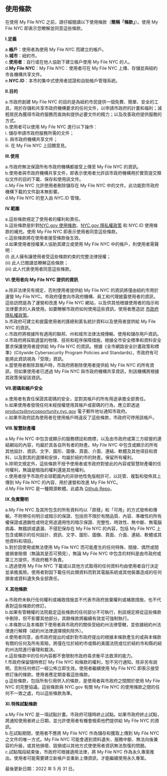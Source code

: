 ## 使用條款

在使用 My File NYC 之前，請仔細閱讀以下使用條款（**簡稱「條款」**）。使用 My File NYC 即表示您瞭解並同意這些條款。

**I.定義**

a.**帳戶**：使用者為使用 My File NYC 而建立的帳戶。<br />
b.**城市**：紐約市。<br />
c.**使用者**：自行或在他人協助下建立帳戶使用 My File NYC 的人。<br />
d.**My File NYC**：My File NYC：使用者可在 My File NYC 上傳、存儲並與紐約市各機構共享文件。<br />
e.**NYC.ID**：本市的集中式使用者認證和自助帳戶管理系統。<br />

**II.目的**

a.市政府創建 My File NYC 的目的是為紐約市民提供一個免費、簡單、安全的工具，用於存儲和共享市政府機構要求的任何文件，以申請市政府的計畫和福利；減輕居民為獲得市政府服務而查詢和提供必要文件的精力；以及改善政府提供服務的方式。<br />
b.使用者可以使用 My File NYC 進行以下操作：<br />
i. 儲存申請市政府服務所需的文件；<br />
ii. 與市政府機構共享文件；<br />
iii. 在 My File NYC 上回饋意見。<br />

**III.使用**

a.市政府無法保證所有市政府機構都接受上傳至 My File NYC 的資訊。<br />
b.使用者與市政府機構共享文件，即表示使用者允許該市政府機構用於實質提交類似文件的目的下載、保存和使用該文件。<br />
c.My File NYC 允許使用者刪除儲存在 My File NYC 中的文件。此功能對市政府機構下載的文件副本無影響。<br />
d.My File NYC 的登入由 NYC.ID 管理。<br />

**IV.範圍**

a.這些條款規定了使用者的權利和責任。<br />
b.這些條款是針對<a href="https://www1.nyc.gov/home/terms-of-use.page" target="_blank">NYC.gov 使用條款</a>、<a href="https://www1.nyc.gov/home/privacy-policy.page" target="_blank">NYC.gov 隱私權政策</a> 和 NYC.ID 使用條款的補充。使用 My File NYC 即表示使用者同意這些條款。<br />
c.這些條款將在使用者接受條款後生效。<br />
d.如果使用者授權某人協助其建立或使用 My File NYC 中的帳戶，則使用者需聲明：<br />
(I) 此人擁有讓使用者受這些條款約束的完整法律授權；<br />
(ii) 此人已閱讀並瞭解這些條款；<br />
(iii) 此人代表使用者同意這些條款。<br />

**VI.使用者向 My File NYC 提供的資訊**

a.除非法律另有規定，否則使用者提供給 My File NYC 的資訊將僅由紐約市用於運營 My File NYC。市政府僅會向市政府機構、員工和代理披露使用者的資訊，這些訪問是為了運營和改進 My File NYC 網站，以及供其他根據使用者的指示和法律要求的人員使用。如要瞭解市政府如何使用這些資訊，使用者應造訪 <a href="https://www1.nyc.gov/home/privacy-policy.page" target="_blank">市政府隱私權政策</a>。<br />
b.市政府可建立和披露使用者的匯總和匿名統計資料以及使用者提供給 My File NYC 的資訊。<br />
c.市政府將根據所有適用的聯邦、州和城市法律法規傳輸、使用和儲存用戶資訊。<br />
d.市政府將採取適當的物理、技術和程序保障措施，根據全市安全標準和資料安全要求保護使用者提供給 My File NYC 的資訊。根據《全市網路安全計畫政策和標準》(Citywide Cybersecurity Program Policies and Standards)，市政府有可能將此資訊視為「受限」資訊。<br />
e.當使用者刪除其帳戶時，市政府將刪除使用者提供給 My File NYC 的所有資訊，但如果使用者已透過 My File NYC 與市政府機構共享資訊，則該機構將根據其政策保留該資訊。<br />

**VII.密碼和帳戶安全**

a.使用者有責任保證其密碼的安全，並對其帳戶的所有用途承擔全部責任。<br />
b.如果使用者發現任何未經授權使用其帳戶或密碼的行為，應立即透過 [products@nycopportunity.nyc.gov](mailto:products@nycopportunity.nyc.gov) 電子郵件地址通知市政府。<br />
c.如果市政府認為使用者在使用帳戶時違反了這些條款，市政府可停用該帳戶。<br />

**VIII.智慧財產權**

a.My File NYC 中包含或顯示的服務標誌和商標，以及由市政府或第三方經營的連結網站的內容，均屬於其各自所有者的財產。My File NYC 中包含或顯示的所有其他設計、資訊、文字、圖形、圖像、頁面、介面、連結、軟體及其他項目和資料，以及對其的選擇和安排，均屬於紐約市的財產。保留所有權利。<br />
b.除明文規定外，這些條款不授予使用者或市政府對彼此的內容或智慧財產權的任何權利，無論是暗指的權利還是其他權利。<br />
c.使用者授予市政府全球範圍內的非排他性免版稅許可，以託管、複製和發佈其上傳到 My File NYC 的內容，用於運營和改進 My File NYC。<br />
d.My File NYC 是一種開源軟體。此處為 <a href="https://github.com/CityOfNewYork/my-file-ny" target="_blank">Github Repo</a>。<br />

**IX.免責聲明**

a.My File NYC 及其所包含的所有資料均以「原樣」和「可用」的方式發佈和傳輸，不附帶任何明示或暗示的保證、包括但不限於有關品質、內容、準確性的所有權保證或適銷性或特定用途適用性的暗示保證、完整性、時效性、無中斷、無電腦病毒、無錯誤或遺漏、不侵犯保存在 My File NYC 的內容，包括 My File NYC 上包含或顯示的任何設計、資訊、文字、圖形、圖像、頁面、介面、連結、軟體或其他資料和項目。<br />
b.對於因使用或無法使用 My File NYC 而可能產生的任何特殊、間接、偶然或間接損害賠償（無論其是否可預見），無論 My File NYC 中包含的材料是由市政府或第三方提供，市政府概不負責。<br />
c.透過使用 My File NYC 下載或以其他方式取得的任何資料均由使用者自行決定並承擔風險。使用者對因下載任何此類資料而對其電腦系統或其他裝置造成的任何損害或資料遺失負全部責任。<br />

**X.其他條款**

a.市政府未執行任何權利或補救措施並不代表市政府放棄權利或補救措施，也不代表對這些條款的修訂。<br />
b.如果有管轄權的法院裁定這些條款的任何部分不可執行，則該規定將從這些條款中刪除，但不影響其他部分。其餘條款將繼續有效並可強制執行。<br />
c.本條款以及本條款下使用者與市政府的關係受紐約州法律管轄，並依據紐約州法律進行解釋（紐約州法律選擇規則除外）。<br />
d.使用者同意，由市政府提出的或針對市政府提出的根據本條款產生的或與本條款有關的任何及所有索賠，將僅在位於紐約市或縣的美國法院或位於紐約市和縣的紐約州法院進行審理和裁決。<br />
e.這些條款中的任何內容都不會限制市政府尋求衡平法救濟的能力。<br />
f.市政府保留隨時修訂 My File NYC 和條款的權利，恕不另行通知。除非另有說明，否則任何修訂一經公佈立即生效。使用者繼續使用 My File NYC 即表示接受修訂後的條款。使用者應定期查看這些條款。<br />
g.這些條款，包括所有引用併入的條款，是使用者與市政府之間關於使用 My File NYC 的完整協議。這些條款與 NYC.gov 有關 My File NYC 的使用條款之間的任何不一致之處，均以這些條款為準。<br />

**XI.特殊試點條款**

a.My File NYC 是一項試點計畫。市政府可隨時終止試點。如果市政府終止試點，將通知使用者終止日期，並允許使用者有機會檢索他們提供給 My File NYC 的資訊。<br />
b.在試點期間，使用者不應將 My File NYC 作為儲存和獲取上傳到 My File NYC 之文件的唯一方式。My File NYC 可能會遇到資料遺失、服務中斷、無法向後兼容的升級，或其他損壞、毀損或以其他方式使使用者資訊無法恢復的問題。<br />
c.試點階段結束後，市政府可根據適用法律，將 My File NYC 作為永久專案推出。使用者可能需要建立新帳戶並重新上傳資訊，才能繼續使用永久專案。<br />

最後更新日期：2022 年 5 月 31 日。

